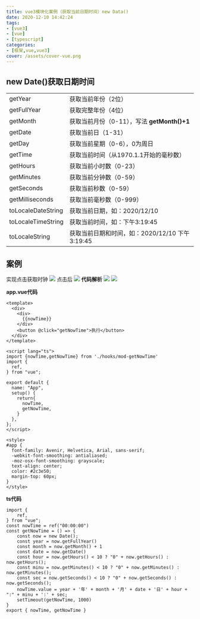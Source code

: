 ```yaml
---
title: vue3模块化案例（获取当前日期时间）new Data()
date: 2020-12-10 14:42:24
tags: 
- [vue3]
- [vue]
- [typescript]
categories: 
- [框架,vue,vue3]
cover: /assets/cover-vue.png
---
```

## new Date()获取日期时间
| | |
| --- | --- |
|getYear|获取当前年份（2位）|
|getFullYear|获取完整年份（4位）|
|getMonth|获取当前月份（0-11），写法 __getMonth()+1__|
|getDate|获取当前日（1-31）|
|getDay|获取当前星期（0-6），0为周日|
|getTime|获取当前时间（从1970.1.1开始的毫秒数）|
|getHours|获取当前小时数（0-23）|
|getMinutes|获取当前分钟数（0-59）|
|getSeconds|获取当前秒数（0-59）|
|getMilliseconds|获取当前毫秒数（0-999）|
|toLocaleDateString|获取当前日期，如：2020/12/10|
|toLocaleTimeString|获取当前时间，如：下午3:19:45|
|toLocaleString|获取当前日期和时间，如：2020/12/10 下午3:19:45|

## 案例
实现点击获取时钟
![](3.png)
点击后
![](4.png)
__代码解析__
![](1.png)
![](2.png)

__app.vue代码__
```
<template>
  <div>
    <div>
      {{nowTime}}
    </div>
    <button @click="getNowTime">执行</button>
  </div>
</template>

<script lang="ts">
import {nowTime,getNowTime} from './hooks/mod-getNowTime'
import {
  ref,
} from "vue";

export default {
  name: "App",
  setup() {
    return{
      nowTime,
      getNowTime,
    }
  },
};
</script>

<style>
#app {
  font-family: Avenir, Helvetica, Arial, sans-serif;
  -webkit-font-smoothing: antialiased;
  -moz-osx-font-smoothing: grayscale;
  text-align: center;
  color: #2c3e50;
  margin-top: 60px;
}
</style>
```
__ts代码__
```
import {
    ref,
} from "vue";
const nowTime = ref("00:00:00")
const getNowTime = () => {
    const now = new Date();
    const year = now.getFullYear()
    const month = now.getMonth() + 1
    const date = now.getDate()
    const hour = now.getHours() < 10 ? "0" + now.getHours() : now.getHours();
    const minu = now.getMinutes() < 10 ? "0" + now.getMinutes() : now.getMinutes();
    const sec = now.getSeconds() < 10 ? "0" + now.getSeconds() : now.getSeconds();
    nowTime.value = year + '年' + month + '月' + date + '日' + hour + ":" + minu + ':' + sec;
    setTimeout(getNowTime, 1000)
}
export { nowTime, getNowTime }
```
